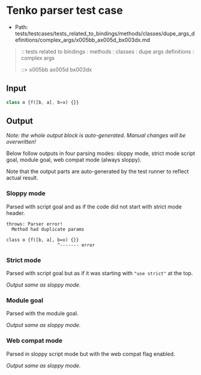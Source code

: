 # Tenko parser test case

- Path: tests/testcases/tests_related_to_bindings/methods/classes/dupe_args_definitions/complex_args/x005bb_ax005d_bx003dx.md

> :: tests related to bindings : methods : classes : dupe args definitions : complex args
>
> ::> x005bb ax005d bx003dx

## Input

`````js
class o {f([b, a], b=x) {}}
`````

## Output

_Note: the whole output block is auto-generated. Manual changes will be overwritten!_

Below follow outputs in four parsing modes: sloppy mode, strict mode script goal, module goal, web compat mode (always sloppy).

Note that the output parts are auto-generated by the test runner to reflect actual result.

### Sloppy mode

Parsed with script goal and as if the code did not start with strict mode header.

`````
throws: Parser error!
  Method had duplicate params

class o {f([b, a], b=x) {}}
                   ^------- error
`````

### Strict mode

Parsed with script goal but as if it was starting with `"use strict"` at the top.

_Output same as sloppy mode._

### Module goal

Parsed with the module goal.

_Output same as sloppy mode._

### Web compat mode

Parsed in sloppy script mode but with the web compat flag enabled.

_Output same as sloppy mode._
